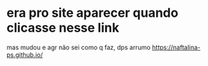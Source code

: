# era pro site aparecer quando clicasse nesse link
mas mudou e agr não sei como q faz, dps arrumo
https://naftalina-ps.github.io/
